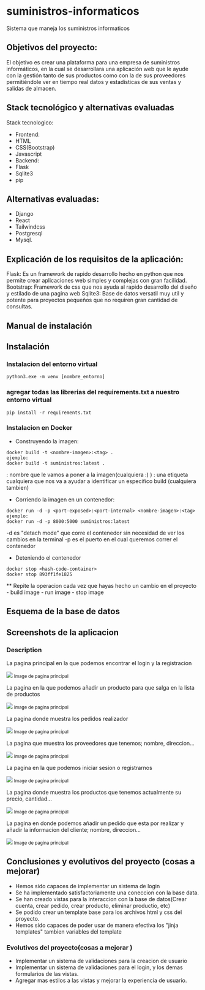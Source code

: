 # suministros-informaticos
Sistema que maneja los suministros informaticos


## Objetivos del proyecto:

El objetivo es crear una plataforma para una empresa de suministros informáticos, en la cual se
desarrollara una aplicación web que le ayude con la gestión tanto de sus productos como con la de sus
proveedores permitiéndole ver en tiempo real datos y estadísticas de sus ventas y salidas de almacen.

## Stack tecnológico y alternativas evaluadas

Stack tecnologico:
- Frontend:
- HTML
- CSS(Bootstrap)
- Javascript
- Backend:
- Flask
- Sqlite3
- pip

## Alternativas evaluadas:
- Django
- React
- Tailwindcss
- Postgresql
- Mysql.

## Explicación de los requisitos de la aplicación:

Flask: Es un framework de rapido desarrollo hecho en python que nos permite crear aplicaciones web
simples y complejas con gran facilidad.
Bootstrap: Framework de css que nos ayuda al rapido desarrollo del diseño y estilado de una pagina web
Sqlite3: Base de datos versatil muy util y potente para proyectos pequeños que no requiren gran cantidad
de consultas.

## Manual de instalación


## Instalación

### Instalacion del entorno virtual

```
python3.exe -m venv [nombre_entorno]

```

### agregar todas las librerias del requirements.txt a nuestro entorno virtual

```
pip install -r requirements.txt
```
### Instalacion en Docker

- Construyendo la imagen: 
```
docker build -t <nombre-imagen>:<tag> .
ejemplo:
docker build -t suministros:latest .
```
<nombre-imagen> : nombre que le vamos a poner a la imagen(cualquiera :) )
<tag>: una etiqueta cualquiera que nos va a ayudar a identificar un especifico build (cualquiera tambien)

- Corriendo la imagen en un contenedor:

```
docker run -d -p <port-exposed>:<port-internal> <nombre-imagen>:<tag>
ejemplo:
docker run -d -p 8000:5000 suministros:latest
```
-d es "detach mode" que corre el contenedor sin necesidad de ver los cambios en la terminal
-p es el puerto en el cual queremos correr el contenedor

- Deteniendo el contenedor

```
docker stop <hash-code-container>
docker stop 893ff1fe1825
```

** Repite la operacion cada vez que hayas hecho un cambio en el proyecto
	- build image
	- run image 
	- stop image 

## Esquema de la base de datos

## Screenshots de la aplicacion

### Description

<div>
	<p>La pagina principal en la que podemos encontrar el login y la registracion</p>
	<div>
		<img src="./media/main_page.png">
		<small>Image de pagina principal</small>
	</div>
</div>

<div>
	<p>La pagina en la que podemos añadir un producto para que salga en la lista de productos</p>
	<div>
		<img src="./media/add_product.png">
		<small>Image de pagina principal</small>
	</div>
</div>
<div>
	<p>La pagina donde muestra los pedidos realizador</p>
	<div>
		<img src="./media/list_pedidos.png">
		<small>Image de pagina principal</small>
	</div>
</div>

<div>
	<p>La pagina que muestra los proveedores que tenemos; nombre, direccion...</p>
	<div>
		<img src="./media/list_providers.png">
		<small>Image de pagina principal</small>
	</div>
</div>

<div>
	<p>La pagina en la que podemos iniciar sesion o registrarnos</p>
	<div>
		<img src="./media/login.png">
		<small>Image de pagina principal</small>
	</div>
</div>

<div>
	<p>La pagina donde muestra los productos que tenemos actualmente su precio, cantidad...</p>
	<div>
		<img src="./media/list_product.png">
		<small>Image de pagina principal</small>
	</div>
</div>

<div>
	<p>La pagina en donde podemos añadir un pedido que esta por realizar y añadir la informacion del cliente; nombre, direccion...</p>
	<div>
		<img src="./media/add_pedido.png">
		<small>Image de pagina principal</small>
	</div>
</div>



## Conclusiones y evolutivos del proyecto (cosas a mejorar)

- Hemos sido capaces de implementar un sistema de login
- Se ha implementado satisfactoriamente una coneccion con la base data.
- Se han creado vistas para la interaccion con la base de datos(Crear cuenta, crear pedido, crear producto, eliminar productio, etc)
- Se podido crear un template base para los archivos html y css del proyecto.
- Hemos sido capaces de poder usar de manera efectiva los "jinja templates" tambien variables del template 


### Evolutivos del proyecto(cosas a mejorar )

- Implementar un sistema de validaciones para la creacion de usuario
- Implementar un sistema de validaciones para el login, y los demas formularios de las vistas.
- Agregar mas estilos a las vistas y mejorar la experiencia de usuario.